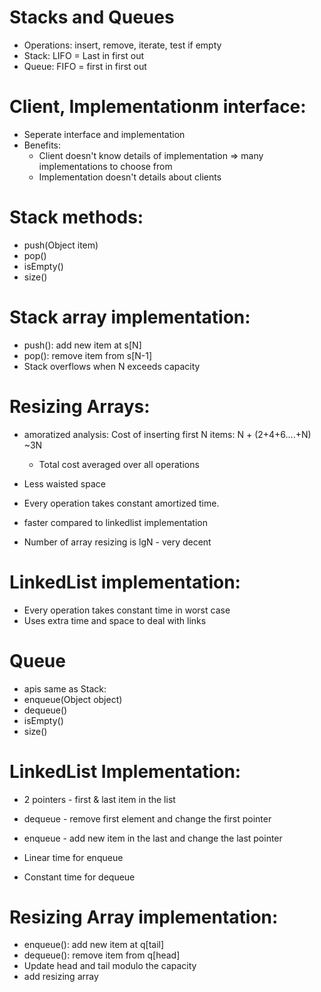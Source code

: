 # Stacks and Queues

  - Operations: insert, remove, iterate, test if empty
  - Stack: LIFO = Last in first out
  - Queue: FIFO = first in first out
  
# Client, Implementationm interface:

  - Seperate interface and implementation
  - Benefits:
    - Client doesn't know details of implementation => many implementations to choose from
    - Implementation doesn't details about clients

# Stack methods:

  - push(Object item)
  - pop()
  - isEmpty()
  - size()
  
# Stack array implementation:

  - push(): add new item at s[N]
  - pop(): remove item from s[N-1]
  - Stack overflows when N exceeds capacity
  
# Resizing Arrays:

  - amoratized analysis: Cost of inserting first N items: N + (2+4+6....+N) ~3N
    - Total cost averaged over all operations
    
  - Less waisted space
  - Every operation takes constant amortized time.
  
  - faster compared to linkedlist implementation
  - Number of array resizing is lgN - very decent

# LinkedList implementation:

  - Every operation takes constant time in worst case
  - Uses extra time and space to deal with links
  
# Queue

  - apis same as Stack:
  - enqueue(Object object)
  - dequeue()
  - isEmpty()
  - size()
  
# LinkedList Implementation:

  - 2 pointers - first & last item in the list
  - dequeue - remove first element and change the first pointer
  - enqueue - add new item in the last and change the last pointer
  
  - Linear time for enqueue
  - Constant time for dequeue
  
# Resizing Array implementation:

  - enqueue(): add new item at q[tail]
  - dequeue(): remove item from q[head]
  - Update head and tail modulo the capacity
  - add resizing array
  



